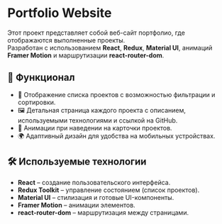 # Portfolio Website  

Этот проект представляет собой веб-сайт портфолио, где отображаются выполненные проекты.  
Разработан с использованием **React**, **Redux**, **Material UI**, анимаций **Framer Motion** и маршрутизации **react-router-dom**.  

## 🚀 Функционал  

- 📂 Отображение списка проектов с возможностью фильтрации и сортировки.  
- 🖼️ Детальная страница каждого проекта с описанием, используемыми технологиями и ссылкой на GitHub.  
- 🎨 Анимации при наведении на карточки проектов.  
- 🌍 Адаптивный дизайн для удобства на мобильных устройствах.  

## 🛠️ Используемые технологии  

- **React** – создание пользовательского интерфейса.  
- **Redux Toolkit** – управление состоянием (список проектов).  
- **Material UI** – стилизация и готовые UI-компоненты.  
- **Framer Motion** – анимации элементов.  
- **react-router-dom** – маршрутизация между страницами.
